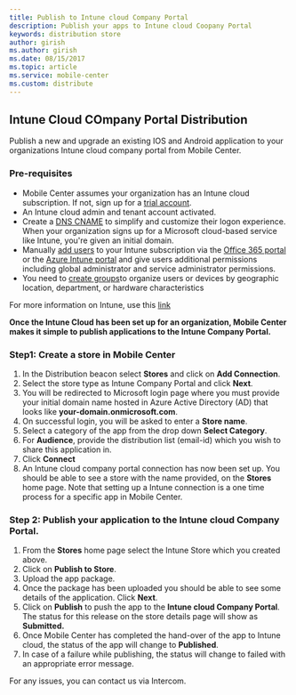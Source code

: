 ```yaml
---
title: Publish to Intune cloud Company Portal
description: Publish your apps to Intune cloud Coopany Portal
keywords: distribution store
author: girish
ms.author: girish
ms.date: 08/15/2017
ms.topic: article
ms.service: mobile-center
ms.custom: distribute
---
```


## Intune Cloud COmpany Portal Distribution 

Publish a new and upgrade an existing IOS and Android application to your organizations Intune cloud company portal from Mobile Center.

### Pre-requisites

* Mobile Center assumes your organization has an Intune cloud subscription. If not, sign up for a [trial account](https://portal.office.com/Signup/Signup.aspx?OfferId=40BE278A-DFD1-470a-9EF7-9F2596EA7FF9&dl=INTUNE_A&ali=1#0%20).
* An Intune cloud admin and tenant account activated.
* Create a [DNS CNAME](https://docs.microsoft.com/en-us/intune/custom-domain-name-configure) to simplify and customize their logon experience. When your organization signs up for a Microsoft cloud-based service like Intune, you're given an initial domain.
* Manually [add users](https://docs.microsoft.com/en-us/intune/users-add) to your Intune subscription via the [Office 365 portal](https://www.office.com/signin) or the [Azure Intune portal](https://portal.azure.com/#blade/Microsoft_Intune_DeviceSettings/ExtensionLandingBlade/overview) and give users additional permissions including global administrator and service administrator permissions.
* You need to [create groups](https://docs.microsoft.com/en-us/intune/groups-add)to organize users or devices by geographic location, department, or hardware characteristics

For more information on Intune, use this [link](https://docs.microsoft.com/en-us/intune/introduction-intune)

**Once the Intune Cloud has been set up for an organization, Mobile Center makes it simple to publish applications to the Intune Company Portal.**


### Step1: Create a store in Mobile Center

1. In the Distribution beacon select **Stores** and click on **Add Connection**.  
2. Select the store type as Intune Company Portal and click **Next**. 
3. You will be redirected to Microsoft login page where you must provide your initial domain name hosted in Azure Active Directory (AD) that looks like **your-domain.onmicrosoft.com**.
4. On successful login, you will be asked to enter a **Store name**.
5. Select a category of the app from the drop down **Select Category**. 
6. For **Audience**, provide the distribution list (email-id) which you wish to share this application in.
7. Click **Connect**
8. An Intune cloud company portal connection has now been set up. You should be able to see a store with the name provided, on the **Stores** home page. Note that setting up a Intune connection is a one time process for a specific app in Mobile Center.

### Step 2: Publish your application to the Intune cloud Company Portal.

1. From the **Stores** home page select the Intune Store which you created above. 
2. Click on **Publish to Store**.
3. Upload the app package. 
4. Once the package has been uploaded you should be able to see some details of the application. Click **Next**.
5. Click on **Publish** to push the app to the **Intune cloud Company Portal**. The status for this release on the store details page will show as **Submitted.**
6. Once Mobile Center has completed the hand-over of the app to Intune cloud, the status of the app will change to **Published**.
7. In case of a failure while publishing, the status will change to failed with an appropriate error message. 

For any issues, you can contact us via Intercom. 